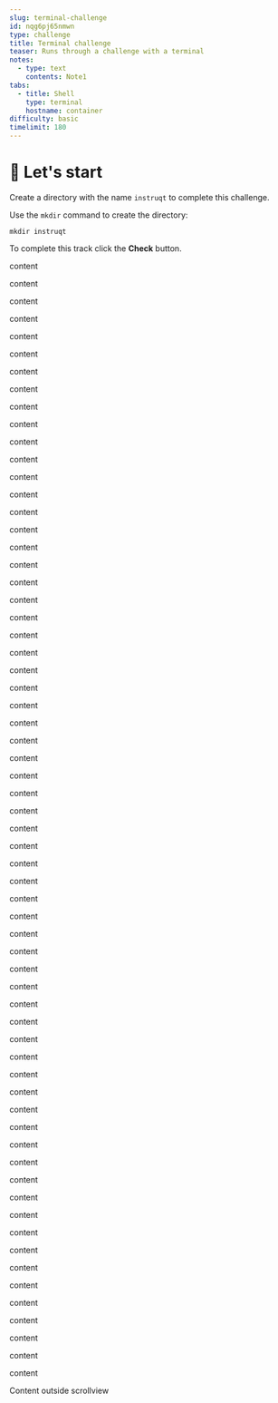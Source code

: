 ```yaml
---
slug: terminal-challenge
id: nqg6pj65nmwn
type: challenge
title: Terminal challenge
teaser: Runs through a challenge with a terminal
notes:
  - type: text
    contents: Note1
tabs:
  - title: Shell
    type: terminal
    hostname: container
difficulty: basic
timelimit: 180
---
```


# 🤖 Let's start

Create a directory with the name `instruqt` to complete this challenge.

Use the `mkdir` command to create the directory:

```
mkdir instruqt
```

To complete this track click the **Check** button.

content

content

content

content

content

content

content

content

content

content

content

content

content

content

content

content

content

content

content

content

content

content

content

content

content

content

content

content

content

content

content

content

content

content

content

content

content

content

content

content

content

content

content

content

content

content

content

content

content

content

content

content

content

content

content

content

content

content

content

content

content

content

content

content

Content outside scrollview
